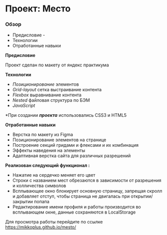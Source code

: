 # Проект: Место

### Обзор

* Предисловие -
* Технологии
* Отработанные навыки

**Предисловие**

Проект сделан по макету от яндекс практикума

**Технологии**

* *Позиционирование* элементов
* *Grid-layout* сетка выстраивание контента
* *Flexbox* выравнивание контента
* *Nested* файловая структура по БЭМ
* *JavaScript* 


*При создании ***проекта*** использовались CSS3 и HTML5

**Отработанные навыки**

* Верстка по макету из Figma
* Позиционирование элементов на странице
* Построение секций гридами и флексами и их комбинация
* Эффекты наведения на элементы
* Адаптивная верстка сайта для различных разрешений

**Реализован следующий функционал :**

* Нажатие на сердечко меняет его цвет
* Строки с названием мест обрезаются в зависимости от разрешения и колличества символов
* Всплывающее окно блокирует основную страницу, запрещая скролл и добавляет отступ, чтобы страница не двигалась при открытии/закрытии попапа
* Редактирование имени профиля и работы производится во всплывающем окне, данные сохраняются в LocalStorage

Для просмотра работы перейдите по ссылке https://mikkoplus.github.io/mesto/